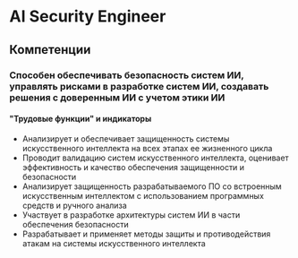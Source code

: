 # AI Security Engineer
## Компетенции
### Способен обеспечивать безопасность систем ИИ, управлять рисками в разработке систем ИИ, создавать решения с доверенным ИИ с учетом этики ИИ
#### "Трудовые функции" и индикаторы
* Анализирует и обеспечивает защищенность системы искусственного интеллекта на всех этапах ее жизненного цикла 
* Проводит валидацию систем искусственного интеллекта, оценивает эффективность и качество обеспечения защищенности и безопасности
* Анализирует защищенность разрабатываемого ПО со встроенным искусственным интеллектом с использованием программных средств и ручного анализа
* Участвует в разработке архитектуры систем ИИ в части обеспечения безопасности
* Разрабатывает и применяет методы защиты и противодействия атакам на системы искусственного интеллекта
